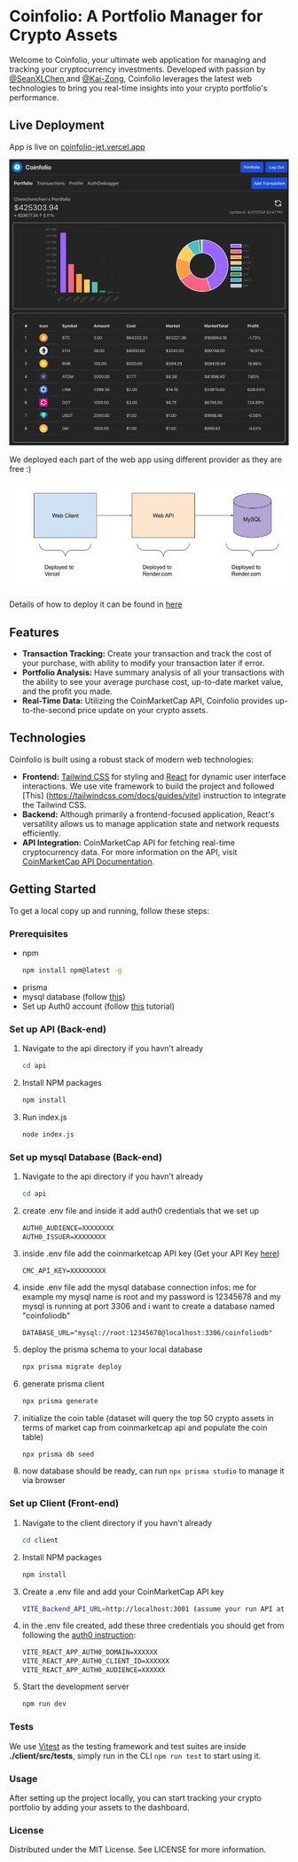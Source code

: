 # Coinfolio: A Portfolio Manager for Crypto Assets

Welcome to Coinfolio, your ultimate web application for managing and tracking your cryptocurrency investments. Developed with passion by [@SeanXLChen
](https://github.com/SeanXLChen) and [@Kai-Zong](https://github.com/kai-zong), Coinfolio leverages the latest web technologies to bring you real-time insights into your crypto portfolio's performance.

## Live Deployment
App is live on [coinfolio-jet.vercel.app](https://coinfolio-jet.vercel.app/portfolio)

![app-portfolio-page](./img/app-portfolio-page.png)

We deployed each part of the web app using different provider as they are free :)

 ![image](./img/deploy-image.jpg)

Details of how to deploy it can be found in [here](./Deployment-FullStack.docx)

## Features
- **Transaction Tracking:** Create your transaction and track the cost of your purchase, with ability to modify your transaction later if error.
- **Portfolio Analysis:** Have summary analysis of all your transactions with the ability to see your average purchase cost, up-to-date market value, and the profit you made.
- **Real-Time Data:** Utilizing the CoinMarketCap API, Coinfolio provides up-to-the-second price update on your crypto assets.

## Technologies

Coinfolio is built using a robust stack of modern web technologies:

- **Frontend:** [Tailwind CSS](https://tailwindcss.com/) for styling and [React](https://react.dev/) for dynamic user interface interactions. We use vite framework to build the project and followed [This] (https://tailwindcss.com/docs/guides/vite) instruction to integrate the Tailwind CSS.
- **Backend:** Although primarily a frontend-focused application, React's versatility allows us to manage application state and network requests efficiently.
- **API Integration:** CoinMarketCap API for fetching real-time cryptocurrency data. For more information on the API, visit [CoinMarketCap API Documentation](https://coinmarketcap.com/api/documentation/v1/).

## Getting Started

To get a local copy up and running, follow these steps:

### Prerequisites

- npm
  ```sh
  npm install npm@latest -g
  ```
- prisma 
- mysql database (follow [this](./MySql-Installation(Mac).pdf))
- Set up Auth0 account (follow [this](./Auth0-Config.pdf) tutorial)

### Set up API (Back-end)
1. Navigate to the api directory if you havn't already
    ```sh   
    cd api
    ```

2. Install NPM packages
    ```sh
    npm install
    ```

3. Run index.js
    ```sh
    node index.js
    ```



### Set up mysql Database (Back-end)

1. Navigate to the api directory if you havn't already
    ```sh   
    cd api
    ```

2. create .env file and inside it add auth0 credentials that we set up
    ```
    AUTH0_AUDIENCE=XXXXXXXX
    AUTH0_ISSUER=XXXXXXXX
    ```

3. inside .env file add the coinmarketcap API key (Get your API Key [here](https://coinmarketcap.com/api/))
    ```
    CMC_API_KEY=XXXXXXXXX
    ```

4. inside .env file add the mysql database connection infos: me for example my mysql name is root and my password is 12345678 and my mysql is running at port 3306 and i want to create a database named "coinfoliodb"
    ```
    DATABASE_URL="mysql://root:12345678@localhost:3306/coinfoliodb"
    ```

5. deploy the prisma schema to your local database
    ```sh
    npx prisma migrate deploy
    ``` 

6. generate prisma client
    ```sh
    npx prisma generate
    ```

7. initialize the coin table (dataset will query the top 50 crypto assets in terms of market cap from coinmarketcap api and populate the coin table)
    ```sh
    npx prisma db seed
    ``` 

8. now database should be ready, can run ```npx prisma studio``` to manage it via browser 

### Set up Client (Front-end)

1. Navigate to the client directory if you havn't already

    ```sh
    cd client
    ```

2. Install NPM packages
    ```sh
    npm install
    ```

3. Create a .env file and add your CoinMarketCap API key
    ```sh
    VITE_Backend_API_URL=http://localhost:3001 (assume your run API at PORT 3001)
    ```
4. in the .env file created, add these three credentials you should get from following the [auth0 instruction](./Auth0-Config.pdf):
    ```
    VITE_REACT_APP_AUTH0_DOMAIN=XXXXXX
    VITE_REACT_APP_AUTH0_CLIENT_ID=XXXXXX
    VITE_REACT_APP_AUTH0_AUDIENCE=XXXXXX
    ```

4. Start the development server
    ```sh
    npm run dev
    ```

### Tests
We use [Vitest](https://vitest.dev/) as the testing framework and test suites are inside **./client/src/tests**, simply run in the CLI ```npm run test``` to start using it.

### Usage
After setting up the project locally, you can start tracking your crypto portfolio by adding your assets to the dashboard.

### License
Distributed under the MIT License. See LICENSE for more information.
